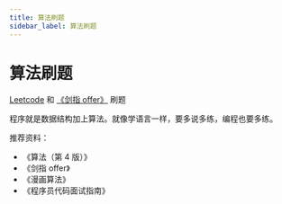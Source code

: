 ```yaml
---
title: 算法刷题
sidebar_label: 算法刷题
---
```


# 算法刷题

[Leetcode](https://wjftu.com/note/algorithmPractice/leetcode/) 和 [《剑指 offer》](https://wjftu.com/note/algorithmPractice/codingInterviews/) 刷题

程序就是数据结构加上算法。就像学语言一样，要多说多练，编程也要多练。

推荐资料：

* 《算法（第 4 版）》
* 《剑指 offer》
* 《漫画算法》
* 《程序员代码面试指南》